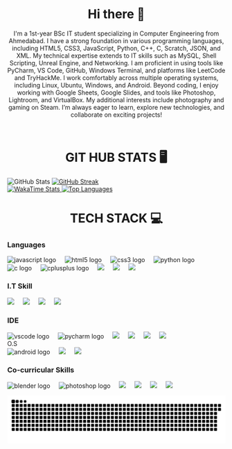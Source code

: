 <h1 align="center">Hi there 👋</h1>
<p align="center">I'm a 1st-year BSc IT student specializing in Computer Engineering from Ahmedabad. I have a strong foundation in various programming languages, including HTML5, CSS3, JavaScript, Python, C++, C, Scratch, JSON, and XML. My technical expertise extends to IT skills such as MySQL, Shell Scripting, Unreal Engine, and Networking. I am proficient in using tools like PyCharm, VS Code, GitHub, Windows Terminal, and platforms like LeetCode and TryHackMe. I work comfortably across multiple operating systems, including Linux, Ubuntu, Windows, and Android. Beyond coding, I enjoy working with Google Sheets, Google Slides, and tools like Photoshop, Lightroom, and VirtualBox. My additional interests include photography and gaming on Steam. I’m always eager to learn, explore new technologies, and collaborate on exciting projects!</p><br>

<h1 align="center">GIT HUB STATS 🖥</h1>

<div >

  <!-- GitHub Stats-->
  <div>
    <img src="https://github-readme-stats.vercel.app/api?username=error-raga-008&show=reviews,discussions_started,prs_merged,&show_icons=true&theme=github_dark&rank_icon=github" alt="GitHub Stats" />
    <a href="https://git.io/streak-stats"><img src="http://github-readme-streak-stats.herokuapp.com?user=error-raga-008&theme=github-dark-blue&hide_border=true" alt="GitHub Streak" />
  </div>
 
  <!-- WakaTime Stats -->
  <div>
    <a href="https://github.com/anuraghazra/github-readme-stats">
      <img src="https://github-readme-stats.vercel.app/api/wakatime?username=error_raga_008&layout=compact" alt="WakaTime Stats" />
    </a>
    <a href="https://github.com/anuraghazra/github-readme-stats">
      <img src="https://github-readme-stats.vercel.app/api/top-langs/?username=error-raga-008&layout=compact" alt="Top Languages" />
    </a>
  </div>
</div>
<h1 align="center">TECH STACK 💻</h1>
<h3 align="left">Languages</h3>

<div align="left">
  <img src="https://img.shields.io/badge/JavaScript-F7DF1E?style=for-the-badge&logo=javascript&logoColor=black" alt="javascript logo"  />
  <img width="12" />
  <img src="https://img.shields.io/badge/HTML5-E34F26?style=for-the-badge&logo=html5&logoColor=white"  alt="html5 logo"  />
  <img width="12" />
  <img src="https://img.shields.io/badge/CSS3-1572B6?style=for-the-badge&logo=css3&logoColor=white"  alt="css3 logo"  />
  <img width="12" />
  <img src="https://img.shields.io/badge/Python-3776AB?style=for-the-badge&logo=python&logoColor=white" alt="python logo"  />
  <img width="12" />
  <img src="https://img.shields.io/badge/C-A8B9CC?style=for-the-badge&logo=c&logoColor=white" alt="c logo"  />
  <img width="12" />
  <img src="https://img.shields.io/badge/C++-00599C?style=for-the-badge&logo=cplusplus&logoColor=white"  alt="cplusplus logo"  />
  <img width="12" />
  <img src="https://img.shields.io/badge/Scratch-4D97FF?style=for-the-badge&logo=scratch&logoColor=white"  />
  <img width="12" />
  <img src="https://img.shields.io/badge/JSON-000000?style=for-the-badge&logo=json&logoColor=white"  />
  <img width="12" />
  <img src="https://img.shields.io/badge/XML-FF6600?style=for-the-badge&logo=xml&logoColor=white"  />
  <img width="12" />
</div>


<h3 align="left">I.T Skill</h3>

<div align="left">
 
  <img src="https://img.shields.io/badge/MySQL-4479A1?style=for-the-badge&logo=mysql&logoColor=white"  />
  <img width="12" />
  <img src="https://img.shields.io/badge/Shell_Scripting-4EAA25?style=for-the-badge&logo=gnu-bash&logoColor=white"  />
  <img width="12" />
  <img src="https://img.shields.io/badge/Unreal%20Engine-0E1128?style=for-the-badge&logo=unreal-engine&logoColor=white"  />
  <img width="12" />
  <img src="https://img.shields.io/badge/Networking-0078D7?style=for-the-badge&logo=network&logoColor=white"  />
  <img width="12" />
</div>


<h3 align="left">IDE</h3>

<div align="left">

 <img src="https://img.shields.io/badge/VS%20Code-007ACC?style=for-the-badge&logo=visual-studio-code&logoColor=white" alt="vscode logo"  />
 <img width="12" />
 <img src="https://img.shields.io/badge/PyCharm-000000.svg?&style=for-the-badge&logo=PyCharm&logoColor=white" alt="pycharm logo"  />
 <img width="12" />
 <img src="https://img.shields.io/badge/GitHub-181717?style=for-the-badge&logo=github&logoColor=white"  />  
 <img width="12" />
 <img src="https://img.shields.io/badge/LeetCode-FFA116?style=for-the-badge&logo=leetcode&logoColor=white"  />
 <img width="12" />
 <img src="https://img.shields.io/badge/Windows%20Terminal-4D4D4D?style=for-the-badge&logo=windows-terminal&logoColor=white"  />
 <img width="12" />
 <img src="https://img.shields.io/badge/TryHackMe-2E2E2E?style=for-the-badge&logo=tryhackme&logoColor=white"  />
 <img width="12" />

</div

<h3 align="left"> O.S </h3>

<div align="left">
  <img src="https://img.shields.io/badge/Android-3DDC84?style=for-the-badge&logo=android&logoColor=white" alt="android logo"  />
  <img width="12" />
  <img src="https://img.shields.io/badge/Windows-0078D6?style=for-the-badge&logo=windows&logoColor=white"  />
  <img width="12" />
  <img src="https://img.shields.io/badge/Ubuntu-E95420?style=for-the-badge&logo=ubuntu&logoColor=white"  />
  <img width="12" />
</div>

<h3 align="left">Co-curricular Skills</h3>

<div align="left">
    <img src="https://img.shields.io/badge/blender-%23F5792A.svg?style=for-the-badge&logo=blender&logoColor=white" alt="blender logo"  />
    <img width="12" />
    <img src="https://img.shields.io/badge/Adobe%20Photoshop-31A8FF?style=for-the-badge&logo=Adobe%20Photoshop&logoColor=black"  alt="photoshop logo"  />
    <img width="12" />
    <img src="https://img.shields.io/badge/Google%20Sheets-0F9D58?style=for-the-badge&logo=google-sheets&logoColor=white"  />
    <img width="12" />
    <img src="https://img.shields.io/badge/Google%20Slides-F4B400?style=for-the-badge&logo=google-slides&logoColor=white"  />
    <img width="12" />
    <img src="https://img.shields.io/badge/Adobe%20Lightroom-31A8FF?style=for-the-badge&logo=Adobe%20Lightroom&logoColor=whit"  />
    <img width="12" />
    <img src="https://img.shields.io/badge/VirtualBox-183A61?style=for-the-badge&logo=virtualbox&logoColor=white"  />
    <img width="12" />
  </div>

<div align="center">
  
  ![GitHub Snake dark](https://github.com/ankitpathak62/ankitpathak62/blob/output/github-snake-dark.svg)
  
</div>
